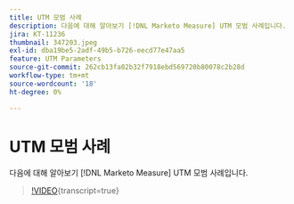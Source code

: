 ```yaml
---
title: UTM 모범 사례
description: 다음에 대해 알아보기 [!DNL Marketo Measure] UTM 모범 사례입니다.
jira: KT-11236
thumbnail: 347203.jpeg
exl-id: dba19be5-2adf-49b5-b726-eecd77e47aa5
feature: UTM Parameters
source-git-commit: 262cb13fa02b32f7918ebd569720b80078c2b28d
workflow-type: tm+mt
source-wordcount: '18'
ht-degree: 0%

---
```


# UTM 모범 사례

다음에 대해 알아보기 [!DNL Marketo Measure] UTM 모범 사례입니다.

>[!VIDEO](https://video.tv.adobe.com/v/347203/?learn=on){transcript=true}
